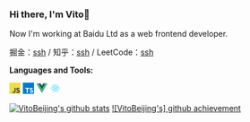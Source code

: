 ### Hi there, I'm Vito👋

Now I'm working at Baidu Ltd as a web frontend developer.

掘金：[ssh](https://juejin.cn/user/1943592291273480) / 知乎：[ssh](https://www.zhihu.com/people/han-xiao-25-85) / LeetCode：[ssh](https://leetcode.cn/u/vito_china/)

**Languages and Tools:**  

<code><img height="20" src="https://raw.githubusercontent.com/github/explore/80688e429a7d4ef2fca1e82350fe8e3517d3494d/topics/javascript/javascript.png"></code>
<code><img height="20" src="https://raw.githubusercontent.com/github/explore/80688e429a7d4ef2fca1e82350fe8e3517d3494d/topics/typescript/typescript.png"></code>
<code><img height="20" src="https://raw.githubusercontent.com/github/explore/80688e429a7d4ef2fca1e82350fe8e3517d3494d/topics/vue/vue.png"></code>
<code><img height="20" src="https://raw.githubusercontent.com/github/explore/80688e429a7d4ef2fca1e82350fe8e3517d3494d/topics/react/react.png"></code>

[![VitoBeijing's github stats](https://github-readme-stats.vercel.app/api?username=VitoBeijing)](https://github.com/anuraghazra/github-readme-stats)
[![VitoBeijing's] github achievement](https://github-profile-trophy.vercel.app/?username=VitoBeijing)
